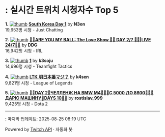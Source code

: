 # : 실시간 트위치 시청자수 Top 5

**1.** [![thumb](https://static-cdn.jtvnw.net/previews-ttv/live_user_n3on-320x180.jpg)](https://twitch.tv/N3on)
**[South Korea Day 1](https://twitch.tv/N3on)** by **N3on**<br>19,653명 시청  - Just Chatting

**2.** [![thumb](https://static-cdn.jtvnw.net/previews-ttv/live_user_ddg-320x180.jpg)](https://twitch.tv/DDG)
**[🏀💕ARE YOU MY BALL: The Love Show 🏀💕 DAY 2/7 🏀💕|LIVE 24/7🏀💕](https://twitch.tv/DDG)** by **DDG**<br>16,942명 시청  - IRL

**3.** [![thumb](https://static-cdn.jtvnw.net/previews-ttv/live_user_k3soju-320x180.jpg)](https://twitch.tv/k3soju)
**[1](https://twitch.tv/k3soju)** by **k3soju**<br>14,696명 시청  - Teamfight Tactics

**4.** [![thumb](https://static-cdn.jtvnw.net/previews-ttv/live_user_k4sen-320x180.jpg)](https://twitch.tv/k4sen)
**[LTK 明日本番マジ？](https://twitch.tv/k4sen)** by **k4sen**<br>9,821명 시청  - League of Legends

**5.** [![thumb](https://static-cdn.jtvnw.net/previews-ttv/live_user_rostislav_999-320x180.jpg)](https://twitch.tv/rostislav_999)
**[🙏🏿DAY 2💸ЧЕЛЛЕНЖ НА BMW М4💸🙏🏿С 5000 ДО 8600🙏🏿🎁ДАРЮ МАШИНУ🎁DAYS 10🙏🏿](https://twitch.tv/rostislav_999)** by **rostislav_999**<br>9,425명 시청  - Dota 2


---
: 마지막 업데이트: 2025-08-25 08:19 UTC

Powered by [Twitch API](https://dev.twitch.tv/docs/api/reference) · 자동화 봇
